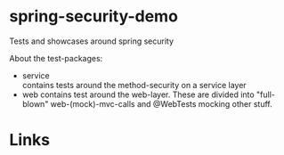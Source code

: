 # spring-security-demo
Tests and showcases around spring security

About the test-packages:
- service  
  contains tests around the method-security on a service layer
- web
  contains test around the web-layer. These are divided into "full-blown" web-(mock)-mvc-calls and @WebTests mocking other stuff.

# Links
[1]: https://reflectoring.io/unit-testing-spring-boot/